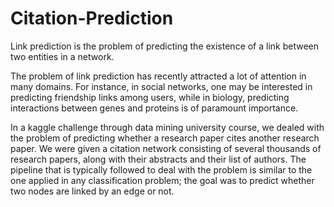 # Citation-Prediction

Link prediction is the problem of predicting the existence of a link between two entities in a network.

The problem of link prediction has recently attracted a lot of attention in many domains. For instance, in social networks, one may be interested in predicting friendship links among users, while in biology, predicting interactions between genes and proteins is of paramount importance.

In a kaggle challenge through data mining university course, we dealed with the problem of predicting whether a research paper cites another research paper. We were given a citation network consisting of several thousands of research papers, along with their abstracts and their list of authors. The pipeline that is typically followed to deal with the problem is similar to the one applied in any classification problem; the goal was to predict whether two nodes are linked by an edge or not.

